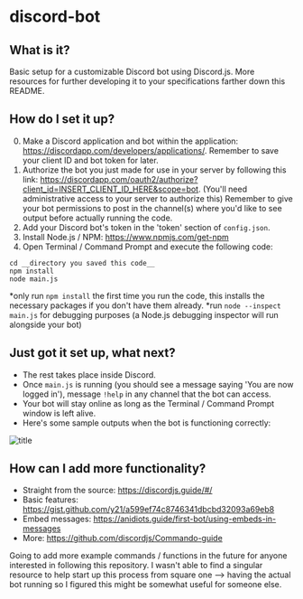 # discord-bot

## What is it?
Basic setup for a customizable Discord bot using Discord.js. More resources for further developing it to your specifications farther down this README.

## How do I set it up?
0. Make a Discord application and bot within the application: https://discordapp.com/developers/applications/. Remember to save your client ID and bot token for later. 
1. Authorize the bot you just made for use in your server by following this link: https://discordapp.com/oauth2/authorize?client_id=INSERT_CLIENT_ID_HERE&scope=bot. (You'll need administrative access to your server to authorize this) Remember to give your bot permissions to post in the channel(s) where you'd like to see output before actually running the code.
2. Add your Discord bot's token in the 'token' section of `config.json`.
3. Install Node.js / NPM: https://www.npmjs.com/get-npm
4. Open Terminal / Command Prompt and execute the following code:
```
cd __directory you saved this code__
npm install 
node main.js
```
*only run `npm install` the first time you run the code, this installs the necessary packages if you don't have them already.
*run `node --inspect main.js` for debugging purposes (a Node.js debugging inspector will run alongside your bot)

## Just got it set up, what next?
- The rest takes place inside Discord. 
- Once `main.js` is running (you should see a message saying 'You are now logged in'), message `!help` in any channel that the bot can access.
- Your bot will stay online as long as the Terminal / Command Prompt window is left alive.
- Here's some sample outputs when the bot is functioning correctly:

![title](https://github.com/washedgram/discord-bot/blob/master/example%20ss.jpg)


## How can I add more functionality?
- Straight from the source: https://discordjs.guide/#/
- Basic features: https://gist.github.com/y21/a599ef74c8746341dbcbd32093a69eb8
- Embed messages: https://anidiots.guide/first-bot/using-embeds-in-messages
- More: https://github.com/discordjs/Commando-guide

Going to add more example commands / functions in the future for anyone interested in following this repository. I wasn't able to find a singular resource to help start up this process from square one --> having the actual bot running so I figured this might be somewhat useful for someone else.
